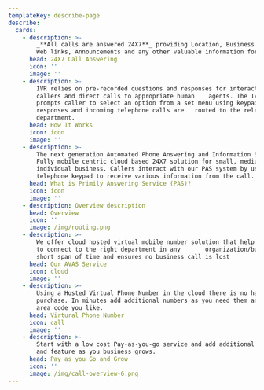 ```yaml
---
templateKey: describe-page
describe:
  cards:
    - description: >-
        _**All calls are answered 24X7**_ providing Location, Business Hours,
        Web links, Announcements and any other valuable information for callers
      head: 24X7 Call Answering
      icon: ''
      image: ''
    - description: >-
        IVR relies on pre-recorded questions and responses for interacting with
        callers and direct calls to appropriate human    agents. The IVR system
        prompts caller to select an option from a set menu using keypad
        responses and incoming telephone calls are   routed to the relevant
        department.
      head: How It Works
      icon: icon
      image: ''
    - description: >-
        The next generation Automated Phone Answering and Information Service.
        Fully mobile centric cloud based 24X7 solution for small, medium and
        individual business. Callers interact with our PAS system by using their
        telephone keypad to receive various information from the call.
      head: What is Primily Answering Service (PAS)?
      icon: icon
      image: ''
    - description: Overview description
      head: Overview
      icon: ''
      image: /img/routing.png
    - description: >-
        We offer cloud hosted virtual mobile number solution that help customers
        to connect to the right department in any       organization/business in
        short span of time and ensures no business call is lost
      head: Our AVAS Service
      icon: cloud
      image: ''
    - description: >-
        Using a Hosted Virtual Phone Number in the cloud there is no hardware
        purchase. In minutes add additional numbers as you need them and in any
        area code you like.
      head: Virtural Phone Number
      icon: call
      image: ''
    - description: >-
        Start with a low cost Pay-as-you-go service and add additional services
        and feature as you business grows.
      head: Pay as you Go and Grow
      icon: ''
      image: /img/call-overview-6.png
---
```


